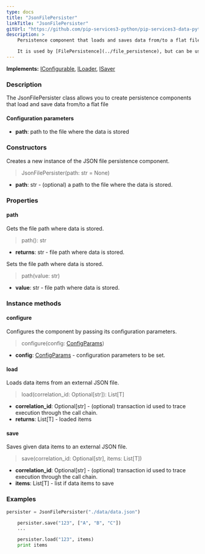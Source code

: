 ```yaml
---
type: docs
title: "JsonFilePersister"
linkTitle: "JsonFilePersister"
gitUrl: "https://github.com/pip-services3-python/pip-services3-data-python"
description: >
    Persistence component that loads and saves data from/to a flat file.

    It is used by [FilePersistence](../file_persistence), but can be useful on its own.
---
```


**Implements:** [IConfigurable](../../../commons/config/iconfigurable), [ILoader](../../core/iloader), [ISaver](../../core/isaver)

### Description

The JsonFilePersister class allows you to create persistence components that load and save data from/to a flat file


#### Configuration parameters

- **path**: path to the file where the data is stored

### Constructors
Creates a new instance of the JSON file persistence component.

> JsonFilePersister(path: str = None)

- **path**: str - (optional) a path to the file where the data is stored.


### Properties

#### path
Gets the file path where data is stored.

> path(): str

- **returns**: str - file path where data is stored.

Sets the file path where data is stored.

> path(value: str)

- **value**: str - file path where data is stored.


### Instance methods

#### configure
Configures the component by passing its configuration parameters.

> configure(config: [ConfigParams](../../../commons/config/config_params))

- **config**: [ConfigParams](../../../commons/config/config_params) - configuration parameters to be set.

#### load
Loads data items from an external JSON file.

> load(correlation_id: Optional[str]): List[T]

- **correlation_id**: Optional[str] - (optional) transaction id used to trace execution through the call chain.
- **returns**: List[T] - loaded items


#### save
Saves given data items to an external JSON file.

> save(correlation_id: Optional[str], items: List[T])

- **correlation_id**: Optional[str] - (optional) transaction id used to trace execution through the call chain.
- **items**: List[T] - list if data items to save


### Examples

```python
persister = JsonFilePersister("./data/data.json")

    persister.save("123", ["A", "B", "C"])
    ...

    persister.load("123", items)
    print items

```
